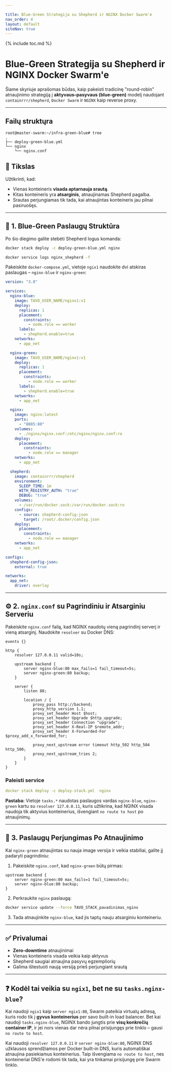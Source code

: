 ```yaml
---

title: Blue-Green Strategija su Shepherd ir NGINX Docker Swarm'e
nav_order: 4
layout: default
siteNav: true
---
```


{% include toc.md %}

# Blue-Green Strategija su Shepherd ir NGINX Docker Swarm'e

Šiame skyriuje aprašomas būdas, kaip pakeisti tradicinę "round-robin" atnaujinimo strategiją į **aktyvaus–pasyvaus (blue-green)** modelį naudojant `containrrr/shepherd`, `Docker Swarm` ir `NGINX` kaip reverse proxy.

---
## Failų struktųra
```
root@master-swarm:~/infra-green-blue# tree
.
├── deploy-green-blue.yml
└── nginx
    └── nginx.conf
```

## 🎯 Tikslas

Užtikrinti, kad:

* Vienas konteineris **visada aptarnauja srautą**.
* Kitas konteineris yra **atsarginis**, atnaujinamas Shepherd pagalba.
* Srautas perjungiamas tik tada, kai atnaujintas konteineris jau pilnai pasiruošęs.

---

## 🔧 1. Blue-Green Paslaugų Struktūra

Po šio diegimo galite stebėti Shepherd logus komanda:

```bash
docker stack deploy -c deploy-green-blue.yml nginx

docker service logs nginx_shepherd -f
```

Pakeiskite `docker-compose.yml`, vietoje `ngix1` naudokite dvi atskiras paslaugas – `nginx-blue` ir `nginx-green`:

```yaml
version: "3.8"

services:
  nginx-blue:
    image: TAVO_USER_NAME/nginx1:v1
    deploy:
      replicas: 1
      placement:
        constraints:
          - node.role == worker
      labels:
        - shepherd.enable=true
    networks:
      - app_net

  nginx-green:
    image: TAVO_USER_NAME/nginx1:v1
    deploy:
      replicas: 1
      placement:
        constraints:
          - node.role == worker
      labels:
        - shepherd.enable=true
    networks:
      - app_net

  nginx:
    image: nginx:latest
    ports:
      - "8085:80"
    volumes:
      - ./nginx/nginx.conf:/etc/nginx/nginx.conf:ro
    deploy:
      placement:
        constraints:
          - node.role == manager
    networks:
      - app_net

  shepherd:
    image: containrrr/shepherd
    environment:
      SLEEP_TIME: 1m
      WITH_REGISTRY_AUTH: "true"
      DEBUG: "true"
    volumes:
      - /var/run/docker.sock:/var/run/docker.sock:ro
    configs:
      - source: shepherd-config-json
        target: /root/.docker/config.json
    deploy:
      placement:
        constraints:
          - node.role == manager
    networks:
      - app_net

configs:
  shepherd-config-json:
    external: true

networks:
  app_net:
    driver: overlay
```

---

## ⚙️ 2. `nginx.conf` su Pagrindiniu ir Atsarginiu Serveriu

Pakeiskite `nginx.conf` failą, kad NGINX naudotų vieną pagrindinį serverį ir vieną atsarginį. Naudokite `resolver` su Docker DNS:

```nginx
events {}

http {
    resolver 127.0.0.11 valid=10s;

    upstream backend {
        server nginx-blue:80 max_fails=1 fail_timeout=5s;
        server nginx-green:80 backup;
    }

    server {
        listen 80;

        location / {
            proxy_pass http://backend;
            proxy_http_version 1.1;
            proxy_set_header Host $host;
            proxy_set_header Upgrade $http_upgrade;
            proxy_set_header Connection "upgrade";
            proxy_set_header X-Real-IP $remote_addr;
            proxy_set_header X-Forwarded-For $proxy_add_x_forwarded_for;

            proxy_next_upstream error timeout http_502 http_504 http_500;
            proxy_next_upstream_tries 2;
        }
    }
}
```

### Paleisti service

```yml
docker stack deploy -c deploy-stack.yml  nginx
```
**Pastaba:** Vietoje `tasks.*` naudotas paslaugos vardas `nginx-blue`, `nginx-green` kartu su `resolver 127.0.0.11`, kuris užtikrina, kad NGINX visada naudoja tik aktyvius konteinerius, išvengiant `no route to host` po atnaujinimų.

---

## 🔁 3. Paslaugų Perjungimas Po Atnaujinimo

Kai `nginx-green` atnaujintas su nauja image versija ir veikia stabiliai, galite jį padaryti pagrindiniu:

1. Pakeiskite `nginx.conf`, kad `nginx-green` būtų pirmas:

```nginx
upstream backend {
    server nginx-green:80 max_fails=1 fail_timeout=5s;
    server nginx-blue:80 backup;
}
```

2. Perkraukite `nginx` paslaugą:

```bash
docker service update --force TAVO_STACK_pavadinimas_nginx
```

3. Tada atnaujinkite `nginx-blue`, kad jis taptų nauju atsarginiu konteineriu.

---

## ✅ Privalumai

* **Zero-downtime** atnaujinimai
* Vienas konteineris visada veikia kaip aktyvus
* Shepherd saugiai atnaujina pasyvų egzempliorių
* Galima ištestuoti naują versiją prieš perjungiant srautą

---

## ❓ Kodėl tai veikia su `ngix1`, bet ne su `tasks.nginx-blue`?

Kai naudoji `ngix1` kaip `server ngix1:80`, Swarm pateikia virtualų adresą, kuris rodo tik į **gyvus konteinerius** per savo built-in load balancer. Bet kai naudoji `tasks.nginx-blue`, NGINX bando jungtis prie **visų konkrečių container IP**, ir jei nors vienas dar nėra pilnai prisijungęs prie tinklo – gausi `no route to host`.

Kai naudoji `resolver 127.0.0.11` ir `server nginx-blue:80`, NGINX DNS užklausos sprendžiamos per Docker built-in DNS, kuris automatiškai atnaujina pasiekiamus konteinerius. Taip išvengiama `no route to host`, nes konteineriai DNS'e rodomi tik tada, kai yra tinkamai prisijungę prie Swarm tinklo.
